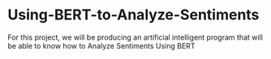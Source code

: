 # Using-BERT-to-Analyze-Sentiments
For this project, we will be producing an artificial intelligent program that will be able to know how to Analyze Sentiments Using BERT
